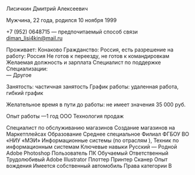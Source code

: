 Лисичкин Дмитрий Алексеевич

Мужчина, 22 года, родился 10 ноября 1999

+7 (952) 0648715 — предпочитаемый способ связи
diman_lisi4kin@mail.ru

Проживает: Конаково
Гражданство: Россия, есть разрешение на работу: Россия
Не готов к переезду, не готов к командировкам
Желаемая должность и зарплата
Специалист по поддержке
Специализации:  
—  Другое

Занятость: частичная занятость
График работы: удаленная работа, гибкий график

Желательное время в пути до работы: не имеет значения	35 000
руб.

Опыт работы —1 год
ООО Технология продаж

Специалист по обслуживанию магазинов
Создание магазинов на Маркетплейсах
Образование
Среднее специальное
Филиал ФГБОУ ВО «НИУ «МЭИ»
Информационные системы (по отраслям ), Техник по информационным системам 
Ключевые навыки
Русский — Родной
Adobe Photoshop  Пользователь ПК  Обучаемый  Ответственный  Трудолюбивый  Adobe Illustrator  Плоттер  Принтер  Сканер
Опыт вождения
Имеется собственный автомобиль
Права категории B
